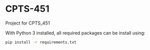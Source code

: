 # CPTS-451
Project for CPTS_451

With Python 3 installed, all required packages can be install using:
```bash
pip install -r requirements.txt
```